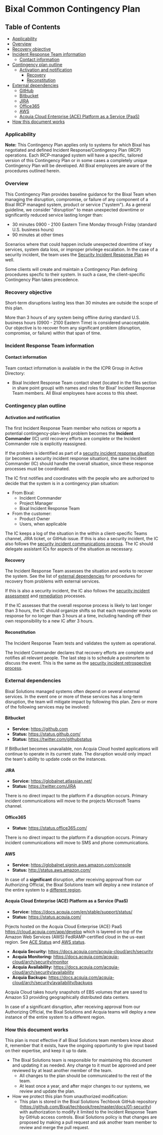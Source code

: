 # Bixal Common Contingency Plan

## Table of Contents

* [Applicability](#applicability)
* [Overview](#overview)
* [Recovery objective](#recovery-objective)
* [Incident Response Team information](#incident-response-team-information)
  * [Contact information](#contact-information)
* [Contingency plan outline](#contingency-plan-outline)
  * [Activation and notification](#activation-and-notification)
    * [Recovery](#recovery)
    * [Reconstitution](#reconstitution)
* [External dependencies](#external-dependencies)
  * [GitHub](#github)
  * [Bitbucket](#bitbucket)
  * [JIRA](#jira)
  * [Office365](#office365)
  * [AWS](#aws)
  * [Acquia Cloud Enterprise (ACE) Platform as a Service (PaaS)](#acquia-cloud-enterprise-ace-platform-as-a-service-paas)
* [How this document works](#how-this-document-works)

### Applicability

**Note:**  This Contingency Plan applies only to systems for which Bixal has negotiated and defined Incident Response/Contingency Plan (IRCP) operations. Each IRCP-managed system will have a specific, tailored version of this Contingency Plan or in some cases a completely unique Contingency Plan will be developed. All Bixal employees are aware of the procedures outlined herein.

### Overview

This Contingency Plan provides baseline guidance for the Bixal Team when managing the disruption, compromise, or failure of any component of a Bixal IRCP managed system, product or service ("system"). As a general guideline, we consider "disruption" to mean unexpected downtime or significantly reduced service lasting longer than:

* 30 minutes 0900 - 2100 Eastern Time Monday through Friday (standard U.S. business hours)
* 90 minutes at other times

Scenarios where that could happen include unexpected downtime of key services, system data loss, or improper privilege escalation. In the case of a security incident, the team uses the [Security Incident Response Plan](incident-response-plan.md) as well.

Some clients will create and maintain a Contingency Plan defining procedures specfic to their system. In such a case, the client-specific Contingency Plan takes precedence.

### Recovery objective

Short-term disruptions lasting less than 30 minutes are outside the scope of this plan.

More than 3 hours of any system being offline during standard U.S. business hours (0900 - 2100 Eastern Time) is considered unacceptable. Our objective is to recover from any significant problem (disruption, compromise, or failure) within that span of time.

### Incident Response Team information

#### Contact information

Team contact information is available in the the ICPR Group in Active Directory:

* Bixal Incident Response Team contact sheet (located in the files section in share point group) with names and roles for Bixal' Incident Response Team members. All Bixal employees have access to this sheet.

### Contingency plan outline

#### Activation and notification

The first Incident Response Team member who notices or reports a potential contingency-plan-level problem becomes the **Incident Commander** (IC) until recovery efforts are complete or the Incident Commander role is explicitly reassigned.

If the problem is identified as part of a [security incident response situation](incident-response-plan.md) (or becomes a security incident response situation), the same Incident Commander (IC) should handle the overall situation, since these response processes must be coordinated.

The IC first notifies and coordinates with the people who are authorized to decide that the system is in a contingency plan situation:

* From Bixal:
  * Incident Commander
  * Project Manager
  * Bixal Incident Response Team
* From the customer:
  * Product Owner
  * Users, when applicable

The IC keeps a log of the situation in the within a client-specific Teams channel, JIRA ticket, or GitHub issue. If this is also a security incident, the IC also follows the [security incident communications process](incident-response-plan.md#initiate). The IC should delegate assistant ICs for aspects of the situation as necessary.

#### Recovery

The Incident Response Team assesses the situation and works to recover the system. See the list of [external dependencies](#external-dependencies) for procedures for recovery from problems with external services.

If this is also a security incident, the IC also follows the [security incident assessment](incident-response-plan.md#assess) and [remediation](incident-response-plan.md#remediate) processes.

If the IC assesses that the overall response process is likely to last longer than 3 hours, the IC should organize shifts so that each responder works on response for no longer than 3 hours at a time, including handing off their own responsibility to a new IC after 3 hours.

#### Reconstitution

The Incident Response Team tests and validates the system as operational.

The Incident Commander declares that recovery efforts are complete and notifies all relevant people. The last step is to schedule a postmortem to discuss the event. This is the same as the [security incident retrospective process](incident-response-plan.md#retrospective).

### External dependencies

Bixal Solutions managed systems often depend on several external services. In the event one or more of these services has a long-term disruption, the team will mitigate impact by following this plan. Zero or more of the following services may be involved:

#### Bitbucket

* **Service:** <https://github.com>
* **Status:** <https://status.github.com/>
* **Status:** <https://twitter.com/githubstatus>

If BitBucket becomes unavailable, non Acquia Cloud hosted applications will continue to operate in its current state. The
disruption would only impact the team's ability to update code on the instances.

#### JIRA

* **Service:** <https://globalnet.atlassian.net/>
* **Status:** <https://twitter.com/JIRA>

There is no direct impact to the platform if a disruption occurs. Primary incident communications will move to the projects Microsoft Teams channel.

#### Office365

* **Status:** <https://status.office365.com/>

There is no direct impact to the platform if a disruption occurs.
Primary incident communications will move to SMS and phone communications.

#### AWS

* **Service:** <https://globalnet.signin.aws.amazon.com/console>
* **Status:** <http://status.aws.amazon.com/>

In case of a **significant** disruption, after receiving approval from our Authorizing Official, the Bixal Solutions team will deploy a new instance of the entire system to a [different region](https://us-west-1.console.aws.amazon.com/ec2/v2/home?region=us-west-1).

#### Acquia Cloud Enterprise (ACE) Platform as a Service (PaaS)

* **Service:** <https://docs.acquia.com/en/stable/support/status/>
* **Status:** <https://status.acquia.com/>

Prjects hosted on the Acquia Cloud Enterprise (ACE) PaaS
<https://cloud.acquia.com/app/develop> which is layered on top of the Amazon Web Services
(AWS) FedRAMP-certified cloud in the us-east region. See [ACE
Status](https://status.acquia.com/) and [AWS status](http://status.aws.amazon.com/).

* **Acquia Security:** <https://docs.acquia.com/acquia-cloud/arch/security>
* **Acquia Monitoring:** <https://docs.acquia.com/acquia-cloud/arch/security/monitor>
* **Acquia Availability:** <https://docs.acquia.com/acquia-cloud/arch/security/availability>
* **Acquia Backups:** <https://docs.acquia.com/acquia-cloud/arch/security/availability/backups>

Acquia Cloud takes hourly snapshots of EBS volumes that are saved to Amazon S3 providing
geographically distributed data centers.

In case of a significant disruption, after receiving approval from our Authorizing
Official, the Bixal Solutions and Acquia teams will deploy a new instance of the entire
system to a different region.

### How this document works

This plan is most effective if all Bixal Solutions team members know about it, remember that it exists, have the ongoing opportunity to give input based on their expertise, and keep it up to date.

* The Bixal Solutions team is responsible for maintaining this document and updating it as needed. Any change to it must be approved and peer reviewed by at least another member of the team.
  * All changes to the plan should be communicated to the rest of the team.
  * At least once a year, and after major changes to our systems, we review and update the plan.
* How we protect this plan from unauthorized modification:
  * This plan is stored in the Bixal Solutions Techbook GitHub repository (<https://github.com/Bixal/techbook/tree/master/docs/01-security>) with authorization to modify it limited to the Incident Response Team by GitHub access controls. Bixal Solutions policy is that changes are proposed by making a pull request and ask another team member to review and merge the pull request.
